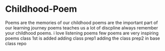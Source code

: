 # Childhood-Poem
Poems are the memories of our childhood
poems are the important part of our learning journey
poems teaches us a lot of discpline 
always remember your childhood poems.
i love listening poems 
few poems are very inspiring poems
class 1st is added
adding class prep1 
adding the class prep2 in base class repo
